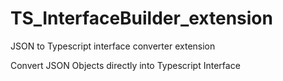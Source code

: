 # TS_InterfaceBuilder_extension
JSON to Typescript interface converter extension

Convert JSON Objects directly into Typescript Interface
